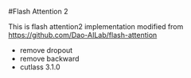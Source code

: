 #Flash Attention 2

This is flash attention2 implementation modified from https://github.com/Dao-AILab/flash-attention

- remove dropout
- remove backward
- cutlass 3.1.0
